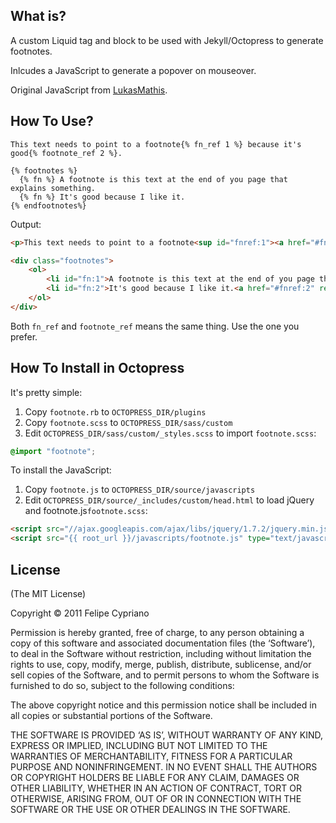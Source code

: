 What is?
--------

A custom Liquid tag and block to be used with Jekyll/Octopress to generate footnotes.

Inlcudes a JavaScript to generate a popover on mouseover.

Original JavaScript from [LukasMathis](http://ignorethecode.net/blog/2010/04/20/footnotes/).

How To Use?
-----------

```
This text needs to point to a footnote{% fn_ref 1 %} because it's good{% footnote_ref 2 %}.

{% footnotes %}
  {% fn %} A footnote is this text at the end of you page that explains something.
  {% fn %} It's good because I like it.
{% endfootnotes%}
```

Output:

``` html
<p>This text needs to point to a footnote<sup id="fnref:1"><a href="#fn:1" rel="footnote">1</a></sup> because it's good<sup id="fnref:2"><a href="#fn:2" rel="footnote">2</a></sup>.</p>

<div class="footnotes">
	<ol>
		<li id="fn:1">A footnote is this text at the end of you page that explains something.<a href="#fnref:1" rev="footnote">↩</a></li>
		<li id="fn:2">It's good because I like it.<a href="#fnref:2" rev="footnote">↩</a></li>
	</ol>
</div>
```

Both <code>fn_ref</code> and <code>footnote_ref</code> means the same thing.
Use the one you prefer.

How To Install in Octopress
---------------------------

It's pretty simple:

1. Copy <code>footnote.rb</code> to <code>OCTOPRESS_DIR/plugins</code>
2. Copy <code>footnote.scss</code> to <code>OCTOPRESS_DIR/sass/custom</code>
3. Edit <code>OCTOPRESS_DIR/sass/custom/_styles.scss</code> to import <code>footnote.scss</code>:

``` scss
@import "footnote";
```

To install the JavaScript:

1. Copy <code>footnote.js</code> to <code>OCTOPRESS_DIR/source/javascripts</code>
2. Edit <code>OCTOPRESS_DIR/source/_includes/custom/head.html</code> to load jQuery and footnote.js<code>footnote.scss</code>:

``` html
<script src="//ajax.googleapis.com/ajax/libs/jquery/1.7.2/jquery.min.js" type="text/javascript"></script>
<script src="{{ root_url }}/javascripts/footnote.js" type="text/javascript"></script>
```

License
-------

(The MIT License)

Copyright © 2011 Felipe Cypriano

Permission is hereby granted, free of charge, to any person obtaining a copy of this software and associated documentation files (the ‘Software’), to deal in the Software without restriction, including without limitation the rights to use, copy, modify, merge, publish, distribute, sublicense, and/or sell copies of the Software, and to permit persons to whom the Software is furnished to do so, subject to the following conditions:

The above copyright notice and this permission notice shall be included in all copies or substantial portions of the Software.

THE SOFTWARE IS PROVIDED ‘AS IS’, WITHOUT WARRANTY OF ANY KIND, EXPRESS OR IMPLIED, INCLUDING BUT NOT LIMITED TO THE WARRANTIES OF MERCHANTABILITY, FITNESS FOR A PARTICULAR PURPOSE AND NONINFRINGEMENT. IN NO EVENT SHALL THE AUTHORS OR COPYRIGHT HOLDERS BE LIABLE FOR ANY CLAIM, DAMAGES OR OTHER LIABILITY, WHETHER IN AN ACTION OF CONTRACT, TORT OR OTHERWISE, ARISING FROM, OUT OF OR IN CONNECTION WITH THE SOFTWARE OR THE USE OR OTHER DEALINGS IN THE SOFTWARE.
